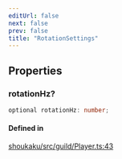 ```yaml
---
editUrl: false
next: false
prev: false
title: "RotationSettings"
---
```


## Properties

<a id="rotationhz" name="rotationhz"></a>

### rotationHz?

```ts
optional rotationHz: number;
```

#### Defined in

[shoukaku/src/guild/Player.ts:43](https://github.com/shipgirlproject/shoukaku/blob/9d5588e950f8b8cbe3cdd5386a275943ff6fdba1/src/guild/Player.ts#L43)
